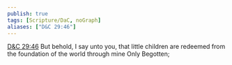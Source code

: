 ```yaml
---
publish: true
tags: [Scripture/DaC, noGraph]
aliases: ["D&C 29:46"]
---
```

[D&C 29:46](https://churchofjesuschrist.org/study/scriptures/dc-testament/dc/29?lang=eng&id=p46#p46) But behold, I say unto you, that little children are redeemed from the foundation of the world through mine Only Begotten;
